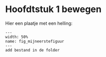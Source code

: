 # Hoofdtstuk 1 bewegen

Hier een plaatje met een helling:

``` {figure} figures/Plaatje bij H1
---
width: 50%
name: fig_mijneerstefiguur
---
add bestand in de folder
```

